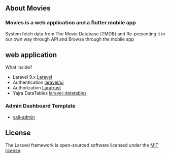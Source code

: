 ## About Movies

### Movies is a web application and a flutter mobile app
System fetch data from The Movie Database (TMDB) and Re-presenting it in our own way through API and Browse through the mobile app

## web application

What inside?

- Laravel 9.x [Laravel](https://laravel.com)
- Authentication [laravel/ui](https://github.com/laravel/ui/tree/3.x)
- Authorization [Laratrust](https://laratrust.santigarcor.me)
- Yajra DataTables [laravel-datatables](https://github.com/yajra/laravel-datatables)

### Admin Dashboard Template
- [vali-admin](https://github.com/pratikborsadiya/vali-admin)

## License

The Laravel framework is open-sourced software licensed under the [MIT license](https://opensource.org/licenses/MIT).
